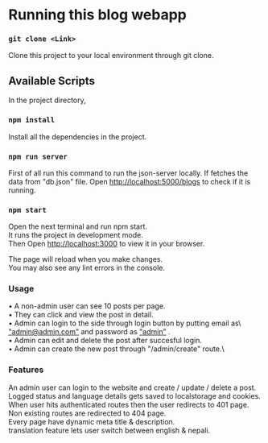 # Running this blog webapp

### `git clone <Link>`

Clone this project to your local environment through git clone.
## Available Scripts

In the project directory,

### `npm install`

Install all the dependencies in the project.
### `npm run server`

First of all run this command to run the json-server locally. If fetches the data from "db.json" file.
Open [http://localhost:5000/blogs](http://localhost:5000/blogs) to check if it is running.

### `npm start`
Open the next terminal and run npm start.\
It runs the project in development mode.\
Then Open [http://localhost:3000](http://localhost:3000) to view it in your browser.

The page will reload when you make changes.\
You may also see any lint errors in the console.

### Usage

• A non-admin user can see 10 posts per page.\
• They can click and view the post in detail.\
• Admin can login to the side through login button by putting email as\    ["admin@admin.com"](admin@admin.com) and password as ["admin"](admin) .\
• Admin can edit and delete the post after succesful login.\
• Admin can create the new post through "/admin/create" route.\

### Features


An admin user can login to the website and create / update / delete a post. Logged status and language details gets saved to localstorage and cookies.\
When user hits authenticated routes then the user redirects to 401 page.\
Non existing routes are redirected to 404 page.\
Every page have dynamic meta title & description.\
translation feature lets user switch between english & nepali.